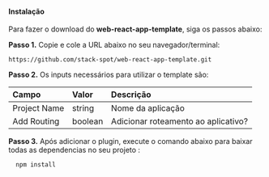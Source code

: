 #### Instalação
Para fazer o download do **web-react-app-template**, siga os passos abaixo:

**Passo 1.** Copie e cole a URL abaixo no seu navegador/terminal:
```
https://github.com/stack-spot/web-react-app-template.git
```
**Passo 2.** Os inputs necessários para utilizar o template são:

| **Campo**     | **Valor** | **Descrição**     |
| :---          | :---      | :---              |
| Project Name  | string    | Nome da aplicação   |
| Add Routing   | boolean   | Adicionar roteamento ao aplicativo?  |

**Passo 3.** Após adicionar o plugin, execute o comando abaixo para baixar todas as dependencias no seu projeto :

```
  npm install
```
